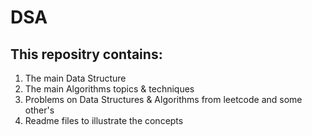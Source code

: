 # DSA

## This repositry contains:

1. The main Data Structure
2. The main Algorithms topics & techniques
3. Problems on Data Structures & Algorithms from leetcode and some other's
4. Readme files to illustrate the concepts 
